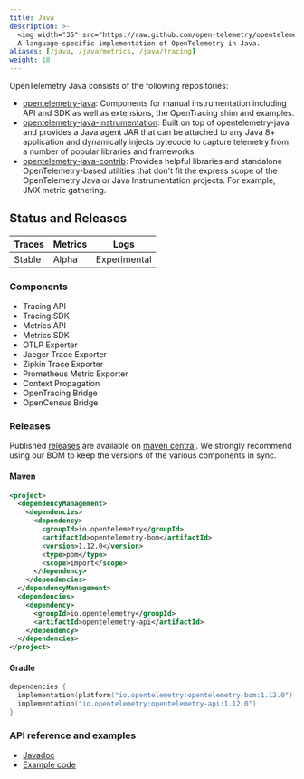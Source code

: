 ```yaml
---
title: Java
description: >-
  <img width="35" src="https://raw.github.com/open-telemetry/opentelemetry.io/main/iconography/32x32/Java_SDK.svg"></img>
  A language-specific implementation of OpenTelemetry in Java.
aliases: [/java, /java/metrics, /java/tracing]
weight: 18
---
```


OpenTelemetry Java consists of the following repositories:

- [opentelemetry-java](https://github.com/open-telemetry/opentelemetry-java):
  Components for manual instrumentation including API and SDK as well as
  extensions, the OpenTracing shim and examples.
- [opentelemetry-java-instrumentation](https://github.com/open-telemetry/opentelemetry-java-instrumentation):
  Built on top of opentelemetry-java and provides a Java agent JAR that can be
  attached to any Java 8+ application and dynamically injects bytecode to
  capture telemetry from a number of popular libraries and frameworks.
- [opentelemetry-java-contrib](https://github.com/open-telemetry/opentelemetry-java-contrib):
  Provides helpful libraries and standalone OpenTelemetry-based utilities that
  don't fit the express scope of the OpenTelemetry Java or Java Instrumentation
  projects. For example, JMX metric gathering.

## Status and Releases

| Traces | Metrics | Logs         |
| ------ | ------- | ------------ |
| Stable | Alpha   | Experimental |

### Components

- Tracing API
- Tracing SDK
- Metrics API
- Metrics SDK
- OTLP Exporter
- Jaeger Trace Exporter
- Zipkin Trace Exporter
- Prometheus Metric Exporter
- Context Propagation
- OpenTracing Bridge
- OpenCensus Bridge

### Releases

Published [releases][] are available on [maven central][]. We strongly recommend
using our BOM to keep the versions of the various components in sync.

#### Maven

```xml
<project>
  <dependencyManagement>
    <dependencies>
      <dependency>
        <groupId>io.opentelemetry</groupId>
        <artifactId>opentelemetry-bom</artifactId>
        <version>1.12.0</version>
        <type>pom</type>
        <scope>import</scope>
      </dependency>
    </dependencies>
  </dependencyManagement>
  <dependencies>
    <dependency>
      <groupId>io.opentelemetry</groupId>
      <artifactId>opentelemetry-api</artifactId>
    </dependency>
  </dependencies>
</project>
```

#### Gradle

```kotlin
dependencies {
  implementation(platform("io.opentelemetry:opentelemetry-bom:1.12.0"))
  implementation("io.opentelemetry:opentelemetry-api:1.12.0")
}
```

### API reference and examples

- [Javadoc](https://www.javadoc.io/doc/io.opentelemetry)
- [Example code](https://github.com/open-telemetry/opentelemetry-java-docs)

[maven central]: https://mvnrepository.com/artifact/io.opentelemetry
[releases]: https://github.com/open-telemetry/opentelemetry-java/releases
